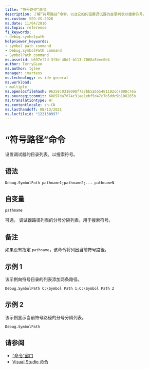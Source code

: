 ```yaml
---
title: “符号路径”命令
description: 了解“符号路径”命令，以及它如何设置调试器的目录列表以搜索符号。
ms.custom: SEO-VS-2020
ms.date: 11/04/2016
ms.topic: reference
f1_keywords:
- debug.symbolpath
helpviewer_keywords:
- symbol path command
- Debug.SymbolPath command
- SymbolPath command
ms.assetid: b697ef2d-3f5d-40df-b113-7068a5bec0d4
author: TerryGLee
ms.author: tglee
manager: jmartens
ms.technology: vs-ide-general
ms.workload:
- multiple
ms.openlocfilehash: 96258c0318098f7a7bb5abb5481192cc7808c7ea
ms.sourcegitcommit: 68897da7d74c31ae1ebf5d47c7b5ddc9b108265b
ms.translationtype: HT
ms.contentlocale: zh-CN
ms.lasthandoff: 08/13/2021
ms.locfileid: "122150997"
---
```

# <a name="symbol-path-command"></a>“符号路径”命令
设置调试器的目录列表，以搜索符号。

## <a name="syntax"></a>语法

```
Debug.SymbolPath pathname1;pathname2;... pathnameN
```

## <a name="arguments"></a>自变量
`pathname`

可选。 调试器路径列表的分号分隔列表，用于搜索符号。

## <a name="remarks"></a>备注
如果没有指定 `pathname`，该命令将列出当前符号路径。

## <a name="example-1"></a>示例 1
该示例向符号目录的列表添加两条路径。

```
Debug.SymbolPath C:\Symbol Path 1;C:\Symbol Path 2
```

## <a name="example-2"></a>示例 2
该示例显示当前符号路径的分号分隔列表。

```
Debug.SymbolPath
```

## <a name="see-also"></a>请参阅

- [“命令”窗口](../../ide/reference/command-window.md)
- [Visual Studio 命令](../../ide/reference/visual-studio-commands.md)
